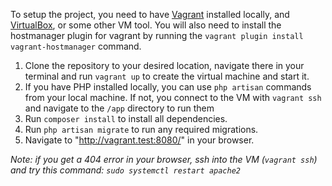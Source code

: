 To setup the project, you need to have [Vagrant][1] installed locally, and [VirtualBox][2], or some other VM tool. You will also need to install the hostmanager plugin for vagrant by running the `vagrant plugin install vagrant-hostmanager` command.
1. Clone the repository to your desired location, navigate there in your terminal and run `vagrant up` to create the virtual machine and start it.
2. If you have PHP installed locally, you can use `php artisan` commands from your local machine. If not, you connect to the VM with `vagrant ssh` and navigate to the `/app` directory to run them
4. Run `composer install` to install all dependencies.
3. Run `php artisan migrate` to run any required migrations.
4. Navigate to "http://vagrant.test:8080/" in your browser.

*Note: if you get a 404 error in your browser, ssh into the VM (`vagrant ssh`) and try this command: `sudo systemctl restart apache2`*

[1]: https://www.vagrantup.com/downloads.html
[2]: https://www.virtualbox.org/wiki/Downloads
